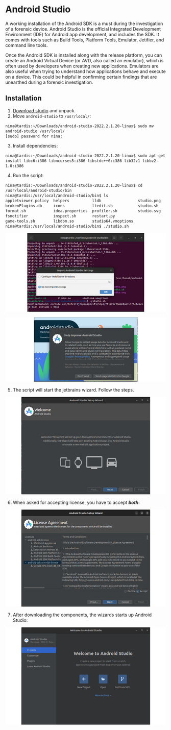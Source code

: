 # Android Studio

A working installation of the Android SDK is a must during the investigation of a forensic device. Android Studio is the official Integrated Development Environment (IDE) for Android app development, and includes the SDK. It comes with tools such as Build Tools, Platform Tools, Emulator, Jetifier, and command line tools. 

Once the Android SDK is installed along with the release platform, you can create an Android Virtual Device (or AVD, also called an emulator), which is often used by developers when creating new applications. Emulators are also useful when trying to understand how applications behave and execute on a device. This could be helpful in confirming certain findings that are unearthed during a forensic investigation.

## Installation

1. [Download studio](https://developer.android.com/studio/index.html) and unpack.
2. Move `android-studio` to `/usr/local/`:

```text
nina@tardis:~/Downloads/android-studio-2022.2.1.20-linux$ sudo mv android-studio /usr/local/
[sudo] password for nina:
``` 
3. Install dependencies:

```text
nina@tardis:~/Downloads/android-studio-2022.2.1.20-linux$ sudo apt-get install libc6:i386 libncurses5:i386 libstdc++6:i386 lib32z1 libbz2-1.0:i386
```

4. Run the script:

```text
nina@tardis:~/Downloads/android-studio-2022.2.1.20-linux$ cd /usr/local/android-studio/bin
nina@tardis:/usr/local/android-studio/bin$ ls
appletviewer.policy  helpers          lldb                studio.png
brokenPlugins.db     icons            ltedit.sh           studio.sh
format.sh            idea.properties  profiler.sh         studio.svg
fsnotifier           inspect.sh       restart.py
game-tools.sh        libdbm.so        studio64.vmoptions
nina@tardis:/usr/local/android-studio/bin$ ./studio.sh
```

![Start1](../../_static/images/android-studio1.png)

![Start Falmingo](../../_static/images/android-studio2.png)

5. The script will start the jetbrains wizard. Follow the steps.

![Start jetbrains wizard](../../_static/images/android-studio3.png)

6. When asked for accepting license, you have to accept ***both***:

![Licences](../../_static/images/android-studio4.png)

7. After downloading the components, the wizards starts up Android Studio:

![Android studio](../../_static/images/android-studio5.png)
